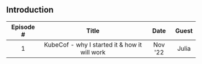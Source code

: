 ## Introduction
Episode #|Title|Date|Guest
:--:|:-------:|:----:|:-----:|
1 | KubeCof - why I started it & how it will work  | Nov '22 | Julia
